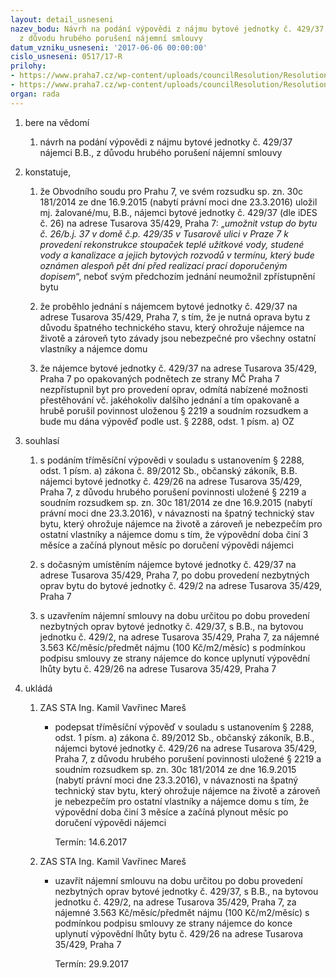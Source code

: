 ```yaml
---
layout: detail_usneseni
nazev_bodu: Návrh na podání výpovědi z nájmu bytové jednotky č. 429/37 nájemci B.B.,
  z důvodu hrubého porušení nájemní smlouvy
datum_vzniku_usneseni: '2017-06-06 00:00:00'
cislo_usneseni: 0517/17-R
prilohy:
- https://www.praha7.cz/wp-content/uploads/councilResolution/Resolutions/29066/export/01_Belecova0617~210255.docx
- https://www.praha7.cz/wp-content/uploads/councilResolution/Resolutions/29066/export/export~295951.pdf
organ: rada
---
```

<OL class=urzList_view id=urzList>
<LI class=urzClass1><SPAN name="1">bere na vědomí</SPAN>
<OL class=urzOlClass>
<LI class=urzClass2 style="TEXT-ALIGN: left"><SPAN>
<P>návrh na podání výpovědi z nájmu bytové jednotky č. 429/37 nájemci B.B., z důvodu hrubého porušení nájemní smlouvy</P></SPAN></LI></OL></LI>
<LI class=urzClass1><SPAN name="50">konstatuje,</SPAN>
<OL class=urzOlClass>
<LI class=urzClass2 style="TEXT-ALIGN: left"><SPAN>
<P>že Obvodního soudu pro Prahu 7, ve svém rozsudku sp. zn. 30c 181/2014 ze dne 16.9.2015 (nabytí právní moci dne 23.3.2016) uložil mj. žalované/mu, B.B., nájemci bytové jednotky č. 429/37 (dle iDES č. 26) na adrese Tusarova 35/429, Praha 7: „<EM>umožnit vstup do bytu č. 26/b.j. 37 v domě č.p. 429/35 v Tusarově ulici v Praze 7 k provedení rekonstrukce stoupaček teplé užitkové vody, studené vody a kanalizace a jejich bytových rozvodů v termínu, který bude oznámen alespoň pět dní před realizací prací doporučeným dopisem</EM>“, neboť svým předchozím jednání neumožnil zpřístupnění bytu</P></SPAN></LI>
<LI class=urzClass2 style="TEXT-ALIGN: left"><SPAN>
<P>že proběhlo jednání s nájemcem bytové jednotky č. 429/37 na adrese Tusarova 35/429, Praha 7, s tím, že je nutná oprava bytu z důvodu špatného technického stavu, který ohrožuje nájemce na životě a zároveň tyto závady jsou nebezpečné pro všechny ostatní vlastníky a nájemce domu</P></SPAN></LI>
<LI class=urzClass2 style="TEXT-ALIGN: left"><SPAN>
<P>že nájemce bytové jednotky č. 429/37 na adrese Tusarova 35/429, Praha 7 po opakovaných podnětech ze strany MČ Praha 7 nezpřístupnil byt pro provedení oprav, odmítá nabízené možnosti přestěhování vč. jakéhokoliv dalšího jednání a tím opakovaně a hrubě porušil povinnost uloženou § 2219 a soudním rozsudkem a bude mu dána výpověď podle ust. § 2288, odst. 1 písm. a) OZ</P></SPAN></LI></OL></LI>
<LI class=urzClass1><SPAN name="26">souhlasí</SPAN>
<OL class=urzOlClass>
<LI class=urzClass2 style="TEXT-ALIGN: left"><SPAN>
<P>s podáním tříměsíční výpovědi v souladu s ustanovením § 2288, odst. 1 písm. a) zákona č. 89/2012 Sb., občanský zákoník, B.B. nájemci bytové jednotky č. 429/26 na adrese Tusarova 35/429, Praha 7, z důvodu hrubého porušení povinnosti uložené § 2219 a soudním rozsudkem sp. zn. 30c 181/2014 ze dne 16.9.2015 (nabytí právní moci dne 23.3.2016), v návaznosti na špatný technický stav bytu, který ohrožuje nájemce na životě a zároveň je nebezpečím pro ostatní vlastníky a nájemce domu s tím, že výpovědní doba činí 3 měsíce a začíná plynout měsíc po doručení výpovědi nájemci</P></SPAN></LI>
<LI class=urzClass2 style="TEXT-ALIGN: left"><SPAN>
<P>s dočasným umístěním nájemce bytové jednotky č. 429/37 na adrese Tusarova 35/429, Praha 7, po dobu provedení nezbytných oprav bytu do bytové jednotky č. 429/2 na adrese Tusarova 35/429, Praha 7</P></SPAN></LI>
<LI class=urzClass2 style="TEXT-ALIGN: left"><SPAN>
<P>s uzavřením nájemní smlouvy na dobu určitou po dobu provedení nezbytných oprav bytové jednotky č. 429/37, s B.B., na bytovou jednotku č. 429/2, na adrese Tusarova 35/429, Praha 7, za nájemné 3.563 Kč/měsíc/předmět nájmu (100 Kč/m2/měsíc) s podmínkou podpisu smlouvy ze strany nájemce do konce uplynutí výpovědní lhůty bytu č. 429/26 na adrese Tusarova 35/429, Praha 7 &nbsp;</P></SPAN></LI></OL></LI>
<LI class=urzClass1 id=urzUkoly><SPAN name="1">ukládá</SPAN>
<OL class=urzOlClass>
<LI class=urzClass2><SPAN>
<P>ZAS STA Ing. Kamil Vavřinec Mareš</P></SPAN>
<UL class=urzUlClass>
<LI class=urzClass3><SPAN>
<P>podepsat tříměsíční výpověď v souladu s ustanovením § 2288, odst. 1 písm. a) zákona č. 89/2012 Sb., občanský zákoník, B.B., nájemci bytové jednotky č. 429/26 na adrese Tusarova 35/429, Praha 7, z důvodu hrubého porušení povinnosti uložené § 2219 a soudním rozsudkem sp. zn. 30c 181/2014 ze dne 16.9.2015 (nabytí právní moci dne 23.3.2016), v návaznosti na špatný technický stav bytu, který ohrožuje nájemce na životě a zároveň je nebezpečím pro ostatní vlastníky a nájemce domu s tím, že výpovědní doba činí 3 měsíce a začíná plynout měsíc po doručení výpovědi nájemci</P></SPAN><SPAN class=urzUkolTermin>Termín:&nbsp;14.6.2017</SPAN></LI></UL></LI>
<LI class=urzClass2><SPAN>
<P>ZAS STA Ing. Kamil Vavřinec Mareš</P></SPAN>
<UL class=urzUlClass>
<LI class=urzClass3><SPAN>
<P>uzavřít nájemní smlouvu na dobu určitou po dobu provedení nezbytných oprav bytové jednotky č. 429/37, s B.B., na bytovou jednotku č. 429/2, na adrese Tusarova 35/429, Praha 7, za nájemné 3.563 Kč/měsíc/předmět nájmu (100 Kč/m2/měsíc) s podmínkou podpisu smlouvy ze strany nájemce do konce uplynutí výpovědní lhůty bytu č. 429/26 na adrese Tusarova 35/429, Praha 7</P></SPAN><SPAN class=urzUkolTermin>Termín:&nbsp;29.9.2017</SPAN></LI></UL></LI></OL></LI></OL>